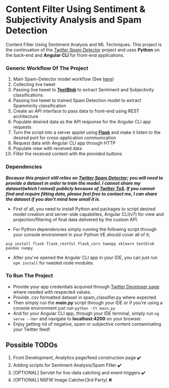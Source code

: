 # Content Filter Using Sentiment & Subjectivity Analysis and Spam Detection
Content Filter Using Sentiment Analysis and ML Techniques. This project is the continuation of the [*Twitter Spam Detector*](https://github.com/berkerbugur/twitter-spam-detector) project and uses **Python** on the back-end and **Angular CLI** for front-end applications.

### Generic Workflow Of The Project

1. Main Spam-Detector model workflow (See [here](https://github.com/berkerbugur/twitter-spam-detector/blob/master/README.md))
2. Collecting live tweet
3. Passing live tweet to [**TextBlob**](https://textblob.readthedocs.io/en/dev/) to extract Sentiment and Subjectivity classifications
4. Passing live tweet to trained Spam Detection model to extract Spammicity classification
5. Create an API interface to pass data to front-end using REST architecture
6. Populate desired data as the API response for the Angular CLI app requests
7. Turn the script into a server applet using [**Flask**](http://flask.pocoo.org) and make it listen to the desired port for cross-application communication
8. Request data with Angular CLI app through HTTP
9. Populate view with received data
10. Filter the received content with the provided buttons

### Dependencies

***Because this project still relies on [Twitter Spam Detector](https://github.com/berkerbugur/twitter-spam-detector); you will need to provide a dataset in order to train the model. I cannot share my dataset(which I mined) publicly because of [Twitter ToS](https://developer.twitter.com/en/developer-terms/agreement). If you cannot find and require fitting data, please feel free to contact me, I can share the dataset if you don't mind how small it is.***

* First of all, you need to install Python and packages to script desired model creation and server-side capabilites, Angular CLI(v7) for view and projection/filtering of final data delivered by the custom API.

* For Python dependencies simply running the following script through your console environment in your Python VE should cover all of it;
```
pip install flask flask_restful flask_cors tweepy sklearn textblob pandas numpy
```

* After you've opened the Angular CLI app in your IDE, you can just run ```npm install``` for needed node modules.

### To Run The Project

- Provide your app credentials acquired through [Twitter Developer page](https://developer.twitter.com/en.html) where needed with respected values.
- Provide .csv formatted dataset in spam_classifier.py where expected
- Then simply run the ***main.py*** script through your IDE or if you're using a console environment just run ```python -tt main.py```
- And for your Angular CLI app, through your IDE terminal, simply run ```ng serve --hmr``` and navigate to **localhost:4200** on your browser.
- Enjoy getting rid of negative, spam or subjective content contaminating your Twitter feed!

## Possible TODOs

1. Front Development, Analytics page/feed construction page :heavy_check_mark:
2. Adding scripts for Sentiment Analysis/Spam Filter :heavy_check_mark:
3. [OPTIONAL] Servlet for live-data catching and event-triggers :heavy_check_mark:
4. [OPTIONAL] NSFW Image Catcher(3rd Party) :x:


